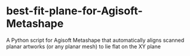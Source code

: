# best-fit-plane-for-Agisoft-Metashape
A Python script for Agisoft Metashape that automatically aligns scanned planar artworks (or any planar mesh) to lie flat on the XY plane
